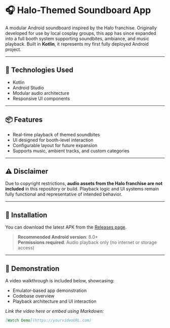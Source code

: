 # 🎧 Halo-Themed Soundboard App

A modular Android soundboard inspired by the Halo franchise. Originally developed for use by local cosplay groups, this app has since expanded into a full booth system supporting soundbites, ambiance, and music playback. Built in **Kotlin**, it represents my first fully deployed Android project.

---

## 🔧 Technologies Used
- Kotlin
- Android Studio
- Modular audio architecture
- Responsive UI components

---

## 📦 Features
- Real-time playback of themed soundbites
- UI designed for booth-level interaction
- Configurable layout for future expansion
- Supports music, ambient tracks, and custom categories

---

## ⚠️ Disclaimer
Due to copyright restrictions, **audio assets from the Halo franchise are not included** in this repository or build. Playback logic and UI systems remain fully functional and representative of intended behavior.

---

## 📱 Installation

You can download the latest APK from the [Releases page](https://github.com/yourusername/yourrepo/releases).

> **Recommended Android version**: 8.0+  
> **Permissions required**: Audio playback only (no internet or storage access)

---

## 🎥 Demonstration

A video walkthrough is included below, showcasing:
- Emulator-based app demonstration
- Codebase overview
- Playback architecture and UI interaction

_Link the video here or embed using Markdown:_

```markdown
[Watch Demo](https://yourvideoURL.com)
